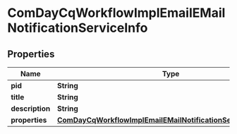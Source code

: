 
# ComDayCqWorkflowImplEmailEMailNotificationServiceInfo

## Properties
Name | Type | Description | Notes
------------ | ------------- | ------------- | -------------
**pid** | **String** |  |  [optional]
**title** | **String** |  |  [optional]
**description** | **String** |  |  [optional]
**properties** | [**ComDayCqWorkflowImplEmailEMailNotificationServiceProperties**](ComDayCqWorkflowImplEmailEMailNotificationServiceProperties.md) |  |  [optional]



